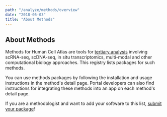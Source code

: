 ```yaml
---
path: "/analyze/methods/overview"	
date: "2018-05-03"	
title: "About Methods"
---
```


## About Methods
Methods for Human Cell Atlas are tools for [tertiary analysis](https://putalinkhere.com/what-is-tertiary-analysis) involving scRNA-seq, scDNA-seq, in situ transcriptomics, multi-modal and other computational biology approaches.  This registry lists packages for such methods.

You can use methods packages by following the installation and usage instructions in the method's detail page.  Portal developers can also find instructions for integrating these methods into an app on each method's detail page.

If you are a methodologist and want to add your software to this list, [submit your package](https://github.com/HumanCellAtlas/data-portal-content/issues/new/?with-methods-package-submission-issue-template)!
